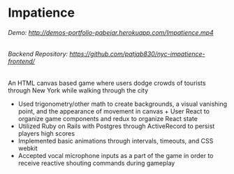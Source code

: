 # Impatience
###### Demo: http://demos-portfolio-pabejar.herokuapp.com/Impatience.mp4
###### Backend Repository: https://github.com/patjab830/nyc-impatience-frontend/
An HTML canvas based game where users dodge crowds of tourists through New York while walking through the city
+ Used trigonometry/other math to create backgrounds, a visual vanishing point, and the appearance of movement in canvas + User React to organize game components and redux to organize React state
+ Utilized Ruby on Rails with Postgres through ActiveRecord to persist players high scores
+ Implemented basic animations through intervals, timeouts, and CSS webkit
+ Accepted vocal microphone inputs as a part of the game in order to receive reactive shouting commands during gameplay
